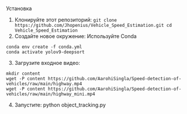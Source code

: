  Установка
1. Клонируйте этот репозиторий:
 ``
 git clone https://github.com/Jhopenius/Vehicle_Speed_Estimation.git
 cd Vehicle_Speed_Estimation
 ``
2. Создайте новое окружение:
Используйте  Conda
 ```
 conda env create -f conda.yml
 conda activate yolov9-deepsort
 ```
3. Загрузите входное видео:
  ```
 mkdir content
 wget -P content https://github.com/AarohiSingla/Speed-detection-of-vehicles/raw/main/highway.mp4
 wget -P content https://github.com/AarohiSingla/Speed-detection-of-vehicles/raw/main/highway_mini.mp4
 ``` 
4. Запустите:
 python object_tracking.py





